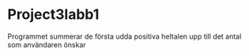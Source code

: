 # Project3labb1
Programmet summerar de första udda positiva heltalen upp till det antal som användaren önskar
